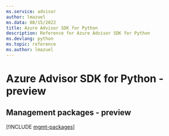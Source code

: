 ```yaml
---
ms.service: advisor
author: lmazuel
ms.data: 08/15/2022
title: Azure Advisor SDK for Python
description: Reference for Azure Advisor SDK for Python
ms.devlang: python
ms.topic: reference
ms.author: lmazuel
---
```

# Azure Advisor SDK for Python - preview

## Management packages - preview
[!INCLUDE [mgmt-packages](advisor-mgmt-index.md)]